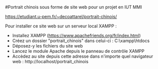 #Portrait chinois sous forme de site web pour un projet en IUT MMI 
 
 https://etudiant.u-pem.fr/~decoattarel/portrait-chinois/

 Pour installer ce site web sur un serveur local XAMPP :

 - Installez XAMPP (https://www.apachefriends.org/fr/index.html)
 - Créez un dossier "portrait_chinois" dans celui-ci : C:\xampp\htdocs
 - Déposez-y les fichiers du site web
 - Lancez le module Apache depuis le panneau de contrôle XAMPP
 - Accèdez au site depuis cette adresse dans n'importe quel navigateur web : http://localhost/portrait_chinois
